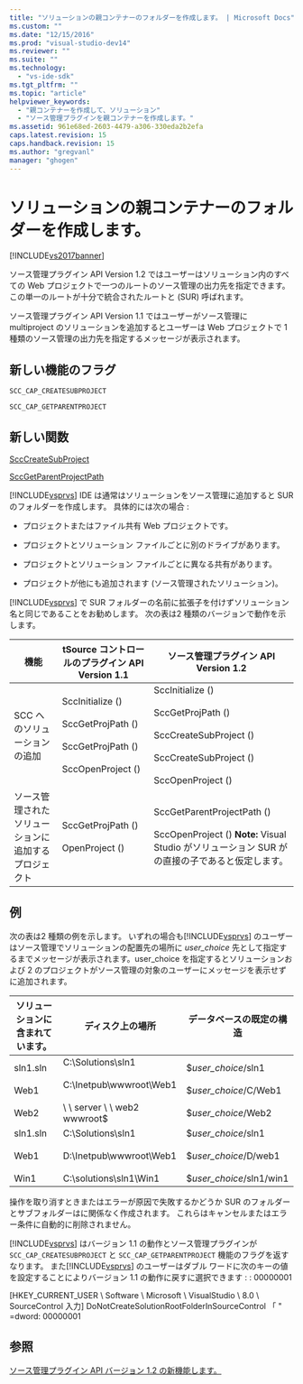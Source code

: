 ```yaml
---
title: "ソリューションの親コンテナーのフォルダーを作成します。 | Microsoft Docs"
ms.custom: ""
ms.date: "12/15/2016"
ms.prod: "visual-studio-dev14"
ms.reviewer: ""
ms.suite: ""
ms.technology: 
  - "vs-ide-sdk"
ms.tgt_pltfrm: ""
ms.topic: "article"
helpviewer_keywords: 
  - "親コンテナーを作成して、ソリューション"
  - "ソース管理プラグインを親コンテナーを作成します。"
ms.assetid: 961e68ed-2603-4479-a306-330eda2b2efa
caps.latest.revision: 15
caps.handback.revision: 15
ms.author: "gregvanl"
manager: "ghogen"
---
```

# ソリューションの親コンテナーのフォルダーを作成します。
[!INCLUDE[vs2017banner](../../code-quality/includes/vs2017banner.md)]

ソース管理プラグイン API Version 1.2 ではユーザーはソリューション内のすべての Web プロジェクトで一つのルートのソース管理の出力先を指定できます。  この単一のルートが十分で統合されたルートと \(SUR\) 呼ばれます。  
  
 ソース管理プラグイン API Version 1.1 ではユーザーがソース管理に multiproject のソリューションを追加するとユーザーは Web プロジェクトで 1 種類のソース管理の出力先を指定するメッセージが表示されます。  
  
## 新しい機能のフラグ  
 `SCC_CAP_CREATESUBPROJECT`  
  
 `SCC_CAP_GETPARENTPROJECT`  
  
## 新しい関数  
 [SccCreateSubProject](../../extensibility/scccreatesubproject-function.md)  
  
 [SccGetParentProjectPath](../../extensibility/sccgetparentprojectpath-function.md)  
  
 [!INCLUDE[vsprvs](../../code-quality/includes/vsprvs_md.md)] IDE は通常はソリューションをソース管理に追加すると SUR のフォルダーを作成します。  具体的には次の場合 :  
  
-   プロジェクトまたはファイル共有 Web プロジェクトです。  
  
-   プロジェクトとソリューション ファイルごとに別のドライブがあります。  
  
-   プロジェクトとソリューション ファイルごとに異なる共有があります。  
  
-   プロジェクトが他にも追加されます \(ソース管理されたソリューション\)。  
  
 [!INCLUDE[vsprvs](../../code-quality/includes/vsprvs_md.md)] で SUR フォルダーの名前に拡張子を付けずソリューション名と同じであることをお勧めします。  次の表は2 種類のバージョンで動作を示します。  
  
|機能|tSource コントロールのプラグイン API Version 1.1|ソース管理プラグイン API Version 1.2|  
|--------|------------------------------------------|--------------------------------|  
|SCC へのソリューションの追加|SccInitialize \(\)<br /><br /> SccGetProjPath \(\)<br /><br /> SccGetProjPath \(\)<br /><br /> SccOpenProject \(\)|SccInitialize \(\)<br /><br /> SccGetProjPath \(\)<br /><br /> SccCreateSubProject \(\)<br /><br /> SccCreateSubProject \(\)<br /><br /> SccOpenProject \(\)|  
|ソース管理されたソリューションに追加するプロジェクト|SccGetProjPath \(\)<br /><br /> OpenProject \(\)|SccGetParentProjectPath \(\)<br /><br /> SccOpenProject \(\) **Note:**  Visual Studio がソリューション SUR がの直接の子であると仮定します。|  
  
## 例  
 次の表は2 種類の例を示します。  いずれの場合も[!INCLUDE[vsprvs](../../code-quality/includes/vsprvs_md.md)] のユーザーはソース管理でソリューションの配置先の場所に *user\_choice* 先として指定するまでメッセージが表示されます。user\_choice を指定するとソリューションおよび 2 のプロジェクトがソース管理の対象のユーザーにメッセージを表示せずに追加されます。  
  
|ソリューションに含まれています。|ディスク上の場所|データベースの既定の構造|  
|----------------------|--------------|------------------|  
|sln1.sln<br /><br /> Web1<br /><br /> Web2|C:\\Solutions\\sln1<br /><br /> C:\\Inetpub\\wwwroot\\Web1<br /><br /> \\ \\ server \\ \\ web2 wwwroot$|$*user\_choice*\/sln1<br /><br /> $*user\_choice*\/C\/Web1<br /><br /> $*user\_choice*\/Web2|  
|sln1.sln<br /><br /> Web1<br /><br /> Win1|C:\\Solutions\\sln1<br /><br /> D:\\Inetpub\\wwwroot\\Web1<br /><br /> C:\\solutions\\sln1\\Win1|$*user\_choice*\/sln1<br /><br /> $*user\_choice*\/D\/web1<br /><br /> $*user\_choice*\/sln1\/win1|  
  
 操作を取り消すときまたはエラーが原因で失敗するかどうか SUR のフォルダーとサブフォルダーはに関係なく作成されます。  これらはキャンセルまたはエラー条件に自動的に削除されません。  
  
 [!INCLUDE[vsprvs](../../code-quality/includes/vsprvs_md.md)] はバージョン 1.1 の動作とソース管理プラグインが `SCC_CAP_CREATESUBPROJECT` と `SCC_CAP_GETPARENTPROJECT` 機能のフラグを返すなります。  また[!INCLUDE[vsprvs](../../code-quality/includes/vsprvs_md.md)] のユーザーはダブル ワードに次のキーの値を設定することによりバージョン 1.1 の動作に戻すに選択できます : : 00000001  
  
 \[HKEY\_CURRENT\_USER \\ Software \\ Microsoft \\ VisualStudio \\ 8.0 \\ SourceControl 入力\] DoNotCreateSolutionRootFolderInSourceControl 「 " \=dword: 00000001  
  
## 参照  
 [ソース管理プラグイン API バージョン 1.2 の新機能します。](../../extensibility/internals/what-s-new-in-the-source-control-plug-in-api-version-1-2.md)
